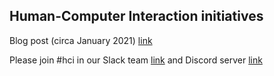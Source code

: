 ## Human-Computer Interaction initiatives

Blog post (circa January 2021)   [link](http://publish.illinois.edu/bradly-alicea/2021/01/21/outline-of-human-computer-interaction-in-rokwire-community/)

Please join #hci in our Slack team [link](https://launchpass.com/rokwirecommunity) and Discord server [link](https://launchpass.com/rokwire-community)
